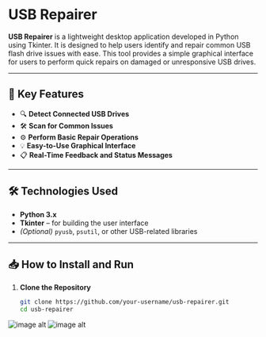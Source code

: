 # USB Repairer

**USB Repairer** is a lightweight desktop application developed in Python using Tkinter. It is designed to help users identify and repair common USB flash drive issues with ease. This tool provides a simple graphical interface for users to perform quick repairs on damaged or unresponsive USB drives.

---

## 🔧 Key Features

- 🔍 **Detect Connected USB Drives**
- 🛠️ **Scan for Common Issues**
- ⚙️ **Perform Basic Repair Operations**
- 💡 **Easy-to-Use Graphical Interface**
- 📋 **Real-Time Feedback and Status Messages**

---

## 🛠️ Technologies Used

- **Python 3.x**
- **Tkinter** – for building the user interface
- *(Optional)* `pyusb`, `psutil`, or other USB-related libraries

---

## 📥 How to Install and Run

1. **Clone the Repository**
   ```bash
   git clone https://github.com/your-username/usb-repairer.git
   cd usb-repairer
![image alt](https://github.com/Jay-Tec321/USB-Repairer/blob/44c8ff76dbc05581861bdc220dc0d1f7c3a9a480/usb_repairer_image1.png)
![image alt]()

